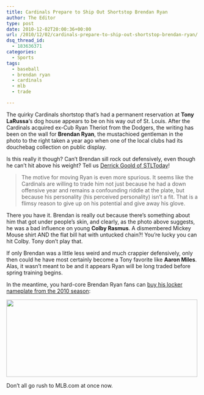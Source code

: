 ```yaml
---
title: Cardinals Prepare to Ship Out Shortstop Brendan Ryan
author: The Editor
type: post
date: 2010-12-02T20:00:36+00:00
url: /2010/12/02/cardinals-prepare-to-ship-out-shortstop-brendan-ryan/
dsq_thread_id:
  - 183636371
categories:
  - Sports
tags:
  - baseball
  - brendan ryan
  - cardinals
  - mlb
  - trade

---
```

[<img class="size-full wp-image-2616 alignright" title="brendan ryan colby rasmus" src="http://media.punchingkitty.com/wordpress/2009/12/DIRTY_phpfuZE29.jpg?filter=resize&w=300" alt="" srcset="http://media.punchingkitty.com/wordpress/2009/12/DIRTY_phpfuZE29.jpg 500w, http://media.punchingkitty.com/wordpress/2009/12/DIRTY_phpfuZE29-300x222.jpg 300w" sizes="(max-width: 500px) 100vw, 500px" />][1]The quirky Cardinals shortstop that&#8217;s had a permanent reservation at **Tony LaRussa**&#8216;s dog house appears to be on his way out of St. Louis. After the Cardinals acquired ex-Cub Ryan Theriot from the Dodgers, the writing has been on the wall for **Brendan Ryan**, the mustachioed gentleman in the photo to the right taken a year ago when one of the local clubs had its douchebag collection on public display.

Is this really it though? Can&#8217;t Brendan sill rock out defensively, even though he can&#8217;t hit above his weight? Tell us <a href="http://www.stltoday.com/sports/columns/round-two/article_4d6426f2-fd74-11df-823f-00127992bc8b.html" target="_blank">Derrick Goold of STLToday</a>!

> The motive for moving Ryan is even more spurious. It seems like the Cardinals are willing to trade him not just because he had a down offensive year and remains a confounding riddle at the plate, but because his personality (his perceived personality) isn&#8217;t a fit. That is a flimsy reason to give up on his potential and give away his glove.

There you have it. Brendan is really out because there&#8217;s something about him that got under people&#8217;s skin, and clearly, as the photo above suggests, he was a bad influence on young **Colby Rasmus**. A dismembered Mickey Mouse shirt AND the flat bill hat with untucked chain?! You&#8217;re lucky you can hit Colby. Tony don&#8217;t play that.

If only Brendan was a little less weird and much crappier defensively, only then could he have most certainly become a Tony favorite like **Aaron Miles**. Alas, it wasn&#8217;t meant to be and it appears Ryan will be long traded before spring training begins.

In the meantime, you hard-core Brendan Ryan fans can <a href="http://shop.mlb.com/product/index.jsp?productId=10841218&cp=3302288.3383263" target="_blank">buy his locker nameplate from the 2010 season</a>:

[<img class="aligncenter size-full wp-image-8088" title="brendan_ryan_nameplate" src="http://media.punchingkitty.com/wordpress/2010/12/brendan_ryan_nameplate.jpg" alt="" width="500" height="202" />][2]

Don&#8217;t all go rush to MLB.com at once now.

 [1]: http://media.punchingkitty.com/wordpress/2009/12/DIRTY_phpfuZE29.jpg
 [2]: http://media.punchingkitty.com/wordpress/2010/12/brendan_ryan_nameplate.jpg